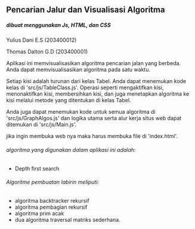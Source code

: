 ## Pencarian Jalur dan Visualisasi Algoritma 
##### dibuat menggunakan Js, HTML, dan CSS

Yulius Dani E.S (203400012)

Thomas Dalton G.D (203400001)

Aplikasi ini memvisualisasikan algoritma pencarian jalan yang berbeda. Anda dapat memvisualisasikan algoritma pada satu waktu.

Setiap kisi adalah turunan dari kelas Tabel. Anda dapat menemukan kode kelas di 'src/js/TableClass.js'. Operasi seperti mengaktifkan kisi, menonaktifkan kisi, membersihkan kisi, dan juga menetapkan algoritma ke kisi melalui metode yang ditentukan di kelas Tabel.

Anda juga dapat menemukan kode untuk semua algoritma di 'src/js/GraphAlgos.js' dan logika utama serta alur kerja situs web dapat ditemukan di 'src/js/Main.js'.

jika ingin membuka web nya maka harus membuka file di 'index.html'.


###### algoritma yang digunakan dalam aplikasi ini adalah:
* Depth first search

###### Algoritme pembuatan labirin meliputi:
* algoritma backtracker rekursif
* algoritma pembagian rekursif
* algoritma prim acak
* dua algoritma traversal matriks sederhana.










